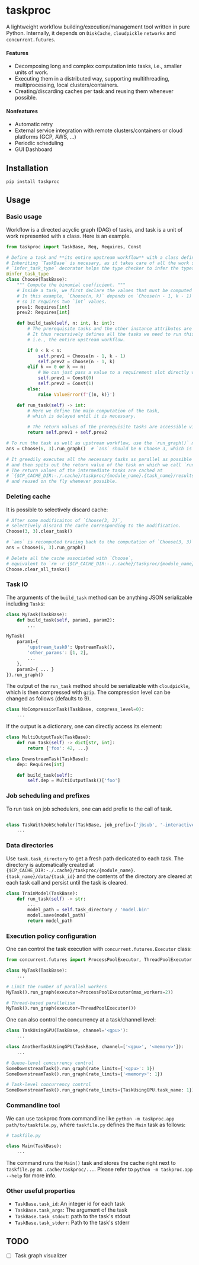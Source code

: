 # taskproc

A lightweight workflow building/execution/management tool written in pure Python.
Internally, it depends on `DiskCache`, `cloudpickle` `networkx` and `concurrent.futures`.

#### Features
* Decomposing long and complex computation into tasks, i.e., smaller units of work.
* Executing them in a distributed way, supporting multithreading, multiprocessing, local clusters/containers.
* Creating/discarding caches per task and reusing them whenever possible. 

#### Nonfeatures
* Automatic retry
* External service integration with remote clusters/containers or cloud platforms (GCP, AWS, ...)
* Periodic scheduling
* GUI Dashboard

## Installation

```
pip install taskproc
```

## Usage

### Basic usage

Workflow is a directed acyclic graph (DAG) of tasks, and task is a unit of work represented with a class.
Here is an example.
```python
from taskproc import TaskBase, Req, Requires, Const

# Define a task and **its entire upstream workflow** with a class definition.
# Inheriting `TaskBase` is necesary, as it takes care of all the work storing and reusing the result and tracking the dependencies.
# `infer_task_type` decorator helps the type checker to infer the types of the task class. (optional)
@infer_task_type
class Choose(TaskBase):
    """ Compute the binomial coefficient. """
    # Inside a task, we first declare the values that must be computed upstream with the descriptor `Req`.
    # In this example, `Choose(n, k)` depends on `Choose(n - 1, k - 1)` and `Choose(n - 1, k)`,
    # so it requires two `int` values.
    prev1: Requires[int]
    prev2: Requires[int]

    def build_task(self, n: int, k: int):
        # The prerequisite tasks and the other instance attributes are prepared here.
        # It thus recursively defines all the tasks we need to run this task,
        # i.e., the entire upstream workflow.

        if 0 < k < n:
            self.prev1 = Choose(n - 1, k - 1)
            self.prev2 = Choose(n - 1, k)
        elif k == 0 or k == n:
            # We can just pass a value to a requirement slot directly without running tasks.
            self.prev1 = Const(0)
            self.prev2 = Const(1)
        else:
            raise ValueError(f'{(n, k)}')

    def run_task(self) -> int:
        # Here we define the main computation of the task,
        # which is delayed until it is necessary.

        # The return values of the prerequisite tasks are accessible via the descriptors:
        return self.prev1 + self.prev2

# To run the task as well as upstream workflow, use the `run_graph()` method.
ans = Choose(6, 3).run_graph()  # `ans` should be 6 Choose 3, which is 20.

# It greedily executes all the necessary tasks as parallel as possible
# and then spits out the return value of the task on which we call `run_graph()`.
# The return values of the intermediate tasks are cached at
# `{$CP_CACHE_DIR:-./.cache}/taskproc/{module_name}.{task_name}/results/...`
# and reused on the fly whenever possible.
```

### Deleting cache

It is possible to selectively discard cache: 
```python
# After some modificaiton of `Choose(3, 3)`,
# selectively discard the cache corresponding to the modification.
Choose(3, 3).clear_task()

# `ans` is recomputed tracing back to the computation of `Choose(3, 3)`.
ans = Choose(6, 3).run_graph()

# Delete all the cache associated with `Choose`,
# equivalent to `rm -r {$CP_CACHE_DIR:-./.cache}/taskproc/{module_name}.Choose`.
Choose.clear_all_tasks()            
```

### Task IO

The arguments of the `build_task` method can be anything JSON serializable including `Task`s:
```python
class MyTask(TaskBase):
    def build_task(self, param1, param2):
        ...

MyTask(
    param1={
        'upstream_task0': UpstreamTask(),
        'other_params': [1, 2],
        ...
    },
    param2={ ... }
}).run_graph()
```

<!--
Otherwise they can be passed via `Task` and `Req`:
```python
from taskproc import Task
Dataset = ...  # Some complex data structure
Model = ...    # Some complex data structure

class LoadDataset(TaskBase):
    def build_task(self):
        pass

    def run_task(self) -> Dataset:
        ...

class TrainModel(TaskBase):
    dataset: Requires[Datset]

    def build_task(self, dataset_task: Task[Dataset]):
        self.dataset = dataset_task

    def run_task(self) -> Model:
        ...
    
class ScoreModel(TaskBase):
    dataset: Requires[Datset]
    model: Requires[Model]

    def build_task(self, dataset_task: Task[Dataset], model_task: Task[Model]):
        self.dataset = dataset_task
        self.model = model_task

    def run_task(self) -> float:
        ...


dataset_task = LoadDataset()
model_task = TrainModel(dataset)
score_task = ScoreModel(dataset, model)
print(score_task.run_graph()
```

`Req` accepts a list/dict of tasks and automatically unfolds it.
```python
from taskproc import RequiresDict


class SummarizeScores(TaskBase):
    scores: RequiresDict[str, float] = Req()  # Again, type annotation or assignment may be omitted.

    def build_task(self, task_dict: dict[str, Task[float]]):
        self.scores = task_dict

    def run_task(self) -> float:
        return sum(self.scores.values()) / len(self.scores)  # We have access to the dict of the results.
```
-->

The output of the `run_task` method should be serializable with `cloudpickle`,
which is then compressed with `gzip`.
The compression level can be changed as follows (defaults to 9).
```python
class NoCompressionTask(TaskBase, compress_level=0):
    ...
```

If the output is a dictionary, one can directly access its element:
```python
class MultiOutputTask(TaskBase):
    def run_task(self) -> dict[str, int]:
        return {'foo': 42, ...}

class DownstreamTask(TaskBase):
    dep: Requires[int]

    def build_task(self):
        self.dep = MultiOutputTask()['foo']
```


### Job scheduling and prefixes
To run task on job schedulers, one can add prefix to the call of task.
```python

class TaskWithJobScheduler(TaskBase, job_prefix=['jbsub', '-interactive', '-tty', '-queue x86_1h', '-cores 16+1', '-mem 64g']):
    ...
```

### Data directories

Use `task.task_directory` to get a fresh path dedicated to each task.
The directory is automatically created at
`{$CP_CACHE_DIR:-./.cache}/taskproc/{module_name}.{task_name}/data/{task_id}`
and the contents of the directory are cleared at each task call and persist until the task is cleared.
```python
class TrainModel(TaskBase):
    def run_task(self) -> str:
        ...
        model_path = self.task_directory / 'model.bin'
        model.save(model_path)
        return model_path
```

### Execution policy configuration

One can control the task execution with `concurrent.futures.Executor` class:
```python
from concurrent.futures import ProcessPoolExecutor, ThreadPoolExecutor

class MyTask(TaskBase):
    ...

# Limit the number of parallel workers
MyTask().run_graph(executor=ProcessPoolExecutor(max_workers=2))

# Thread-based parallelism
MyTask().run_graph(executor=ThreadPoolExecutor())
```

One can also control the concurrency at a task/channel level:
```python
class TaskUsingGPU(TaskBase, channel='<gpu>'):
    ...

class AnotherTaskUsingGPU(TaskBase, channel=['<gpu>', '<memory>']):
    ...

# Queue-level concurrency control
SomeDownstreamTask().run_graph(rate_limits={'<gpu>': 1})
SomeDownstreamTask().run_graph(rate_limits={'<memory>': 1})

# Task-level concurrency control
SomeDownstreamTask().run_graph(rate_limits={TaskUsingGPU.task_name: 1})

```

### Commandline tool
We can use taskproc from commandline like `python -m taskproc.app path/to/taskfile.py`, where `taskfile.py` defines the `Main` task as follows:
```python
# taskfile.py

class Main(TaskBase):
    ...
```
The command runs the `Main()` task and stores the cache right next to `taskfile.py` as `.cache/taskproc/...`.
Please refer to `python -m taskproc.app --help` for more info.

### Other useful properties
* `TaskBase.task_id`: An integer id for each task
* `TaskBase.task_args`: The argument of the task
* `TaskBase.task_stdout`: path to the task's stdout
* `TaskBase.task_stderr`: Path to the task's stderr

## TODO
- [ ] Task graph visualizer
